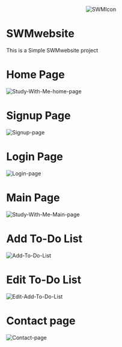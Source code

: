 <p align="center">
  <img src="https://user-images.githubusercontent.com/69793689/131490387-f9995756-f6b1-4f22-a2e3-cef6872bb0b9.png" alt="SWMIcon"/>
</p> 

# SWMwebsite
 This is a Simple SWMwebsite project

# Home Page
![Study-With-Me-home-page](https://user-images.githubusercontent.com/69793689/104848951-657fd980-5952-11eb-8c76-b1fe423a24e5.png)

# Signup Page
![Signup-page](https://user-images.githubusercontent.com/69793689/104848988-98c26880-5952-11eb-8c1b-794d75207f21.png)

# Login Page
![Login-page](https://user-images.githubusercontent.com/69793689/104848966-85170200-5952-11eb-9b50-215241e0a461.png)

# Main Page
![Study-With-Me-Main-page](https://user-images.githubusercontent.com/69793689/104849012-bb548180-5952-11eb-852e-95d556f8b41c.png)

# Add To-Do List
![Add-To-Do-List](https://user-images.githubusercontent.com/69793689/104849023-c9a29d80-5952-11eb-8630-ab3d83831e09.png)

# Edit To-Do List
![Edit-Add-To-Do-List](https://user-images.githubusercontent.com/69793689/104849048-e5a63f00-5952-11eb-82d7-4b9826e0b171.png)

# Contact page
![Contact-page](https://user-images.githubusercontent.com/69793689/104849059-f5be1e80-5952-11eb-85fb-41e0bc179871.png)
